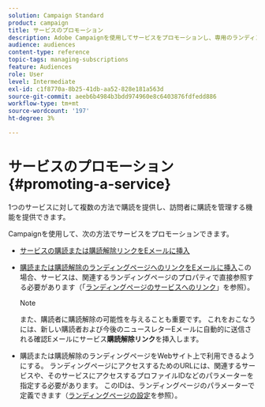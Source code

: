 ```yaml
---
solution: Campaign Standard
product: campaign
title: サービスのプロモーション
description: Adobe Campaignを使用してサービスをプロモーションし、専用のランディングページ、Eメールを通じて、またはWebサイトで直接顧客を惹きつけます。
audience: audiences
content-type: reference
topic-tags: managing-subscriptions
feature: Audiences
role: User
level: Intermediate
exl-id: c1f8770a-8b25-41db-aa52-828e181a563d
source-git-commit: aeeb6b4984b3bdd974960e8c6403876fdfedd886
workflow-type: tm+mt
source-wordcount: '197'
ht-degree: 3%

---
```


# サービスのプロモーション{#promoting-a-service}

1つのサービスに対して複数の方法で購読を提供し、訪問者に購読を管理する機能を提供できます。

Campaignを使用して、次の方法でサービスをプロモーションできます。

* [サービスの購読または購読解除リンクをEメールに挿入](../../designing/using/links.md#inserting-a-link)

* [購読または購読解除のランディングページへのリンクをEメールに挿入](../../designing/using/links.md)この場合、サービスは、関連するランディングページのプロパティで直接参照する必要があります（「[ランディングページのサービスへのリンク](../../channels/using/configuring-landing-page.md#linking-a-landing-page-to-a-service)」を参照）。

   >[!NOTE]
   >
   >また、購読者に購読解除の可能性を与えることも重要です。 これをおこなうには、新しい購読者および今後のニュースレターEメールに自動的に送信される確認Eメールにサービス<b>購読解除リンク</b>を挿入します。

* 購読または購読解除のランディングページをWebサイト上で利用できるようにする。 ランディングページにアクセスするためのURLには、関連するサービスや、そのサービスにアクセスするプロファイルIDなどのパラメーターを指定する必要があります。 このIDは、ランディングページのパラメーターで定義できます（[ランディングページの設定](../../channels/using/configuring-landing-page.md)を参照）。
